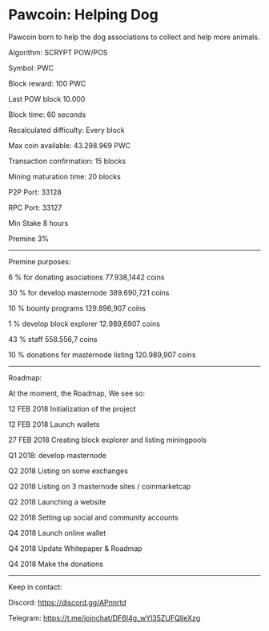 # Pawcoin: Helping Dog

Pawcoin born to help the dog associations to collect and help more animals.



Algorithm:                                    SCRYPT POW/POS

Symbol:                                       PWC

Block reward:                                 100 PWC

Last POW block                                10.000

Block time:                                   60 seconds

Recalculated difficulty:                      Every block

Max coin available:                           43.298.969 PWC

Transaction confirmation:                     15 blocks

Mining maturation time:                       20 blocks

P2P Port:                                     33128

RPC Port:                                     33127

Min Stake                                     8 hours

Premine                                       3%

-----------------------------------
Premine purposes: 

6 % for donating asociations 		77.938,1442  coins

30 % for develop masternode  		389.690,721 coins

10 % bounty programs        		129.896,907 coins

1 % develop block explorer   		12.989,6907    coins

43 % staff 		     		558.556,7 coins 

10 % donations for masternode listing   120.989,907 coins

---------------------------------------------------------------------

Roadmap:

At the moment, the Roadmap, We see so:

12 FEB 2018 Initialization of the project

12 FEB 2018 Launch wallets

27 FEB 2018 Creating block explorer and listing miningpools

Q1 2018: develop masternode

Q2 2018 Listing on some exchanges

Q2 2018 Listing on 3 masternode sites / coinmarketcap

Q2 2018 Launching a website

Q2 2018 Setting up social and community accounts

Q4 2018 Launch online wallet

Q4 2018 Update Whitepaper & Roadmap 

Q4 2018 Make the donations

----------------------------------------------------
Keep in contact:

Discord: https://discord.gg/APnnrtd

Telegram: https://t.me/joinchat/DF6I4g_wYl35ZUFQIleXzg


